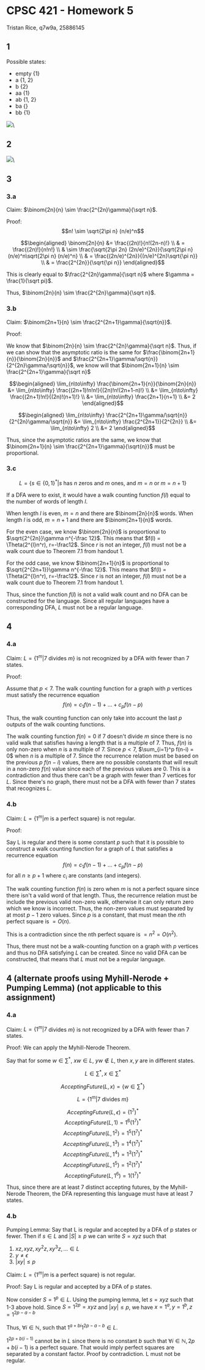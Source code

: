 # CPSC 421 - Homework 5

Tristan Rice, q7w9a, 25886145

## 1

Possible states:

* empty {1}
* a {1, 2}
* b {2}
* aa {1}
* ab {1, 2}
* ba {}
* bb {1}

![](./q1.png)\



## 2

![](./q2.png)\




## 3

### 3.a

Claim: $\binom{2n}{n} \sim \frac{2^{2n}\gamma}{\sqrt n}$.

Proof:
$$n! \sim \sqrt{2\pi n} (n/e)^n$$

$$\begin{aligned}
\binom{2n}{n} &= \frac{(2n)!}{n!(2n-n)!} \\
& = \frac{(2n)!}{n!n!} \\
& \sim \frac{\sqrt{2\pi 2n} (2n/e)^{2n}}{\sqrt{2\pi n} (n/e)^n\sqrt{2\pi n} (n/e)^n} \\
& = \frac{(2n/e)^{2n}}{(n/e)^{2n}\sqrt{\pi n}} \\
& = \frac{2^{2n}}{\sqrt{\pi n}}
\end{aligned}$$

This is clearly equal to $\frac{2^{2n}\gamma}{\sqrt n}$
where $\gamma = \frac{1}{\sqrt pi}$.

Thus, $\binom{2n}{n} \sim \frac{2^{2n}\gamma}{\sqrt n}$.

### 3.b

Claim: $\binom{2n+1}{n} \sim \frac{2^{2n+1}\gamma}{\sqrt{n}}$.

Proof:

We know that $\binom{2n}{n} \sim \frac{2^{2n}\gamma}{\sqrt n}$. Thus, if we can
show that the asymptotic ratio is the same for
$\frac{\binom{2n+1}{n}}{\binom{2n}{n}}$ and
$\frac{2^{2n+1}\gamma/\sqrt{n}}{2^{2n}\gamma/\sqrt{n}}$, we know will that
$\binom{2n+1}{n} \sim \frac{2^{2n+1}\gamma}{\sqrt n}$

$$\begin{aligned}
\lim_{n\to\infty} \frac{\binom{2n+1}{n}}{\binom{2n}{n}}
&= \lim_{n\to\infty} \frac{(2n+1)!n!n!}{(2n)!n!(2n+1-n)!} \\
&= \lim_{n\to\infty} \frac{(2n+1)!n!}{(2n)!(n+1)!} \\
&= \lim_{n\to\infty} \frac{2n+1}{n+1} \\
&= 2
\end{aligned}$$

$$\begin{aligned}
\lim_{n\to\infty} \frac{2^{2n+1}\gamma/\sqrt{n}}{2^{2n}\gamma/\sqrt{n}}
&= \lim_{n\to\infty} \frac{2^{2n+1}}{2^{2n}} \\
&= \lim_{n\to\infty} 2 \\
&= 2
\end{aligned}$$

Thus, since the asymptotic ratios are the same, we know that
$\binom{2n+1}{n} \sim \frac{2^{2n+1}\gamma}{\sqrt{n}}$ must be proportional.

### 3.c

$$L = \{s\in\{0,1\}^* | s \text{ has } n \text{ zeros and } m \text{ ones, and }
m = n \text{ or }m=n+1 \}$$

If a DFA were to exist, it would have a walk counting function $f(l)$ equal to
the number of words of length $l$.

When length $l$ is even, $m=n$ and there are $\binom{2n}{n}$ words. When length
$l$ is odd, $m=n+1$ and there are $\binom{2n+1}{n}$ words.

For the even case, we know $\binom{2n}{n}$ is proportional to
$\sqrt{2^{2n}}\gamma n^{-\frac 12}$.
This means that $f(l) = \Theta(2^{l}n^r), r=-\frac12$. Since $r$ is not an
integer, $f(l)$ must not be a walk count due to Theorem 7.1 from handout 1.

For the odd case, we know $\binom{2n+1}{n}$ is proportional to
$\sqrt{2^{2n+1}}\gamma n^{-\frac 12}$.
This means that $f(l) = \Theta(2^{l}n^r), r=-\frac12$. Since $r$ is not an
integer, $f(l)$ must not be a walk count due to Theorem 7.1 from handout 1.

Thus, since the function $f(l)$ is not a valid walk count and no DFA can be
constructed for the language. Since all regular languages have a corresponding
DFA, $L$ must not be a regular language.

## 4

### 4.a

Claim: $L = \{1^m | 7$ divides $m\}$ is not recognized by a DFA with fewer
than 7 states.

Proof:

Assume that $p < 7$. The walk counting function for a graph with $p$ vertices
must satisfy the recurrence equation
$$f(n) = c_1f(n-1)+\ldots+c_pf(n-p)$$

Thus, the walk counting function can only take into account the last $p$ outputs
of the walk counting functions.

The walk counting function $f(n) = 0$ if $7$ doesn't divide $m$ since there is no valid
walk that satisfies having a length that is a multiple of $7$. Thus, $f(n)$ is
only non-zero when $n$ is a multiple of $7$.
Since $p<7$, $\sum_{i=1}^p f(n-i) = 0$ when $n$ is a multiple of $7$. Since
the recurrence relation must be based on the previous $p$ $f(n-i)$ values, there
are no possible constants that will result in a non-zero $f(n)$ value since each
of the previous values are $0$. This is a contradiction and thus there can't be
a graph with fewer than $7$ vertices for $L$. Since there's no graph, there must
not be a DFA with fewer than 7 states that recognizes $L$.

### 4.b

Claim: $L = \{1^m | m \text{ is a perfect square}\}$ is not regular.

Proof:

Say L is regular and there is some constant $p$ such that it is possible
to construct a walk counting function for a graph of $L$ that satisfies a
recurrence equation
$$f(n) = c_1 f(n-1)+\ldots+c_pf(n-p)$$
for all $n\geq p+1$ where $c_i$ are constants (and integers).

The walk counting function $f(n)$ is zero when $m$ is not a perfect square since
there isn't a valid word of that length. Thus, the recurrence relation must be
include the previous valid non-zero walk, otherwise it can only return zero
which we know is incorrect. Thus, the non-zero values must separated by at most
$p-1$ zero values. Since $p$ is a constant, that must mean the $n$th perfect
square is $=O(n)$.

This is a contradiction since the nth perfect square is $=n^2=O(n^2)$.

Thus, there must not be a walk-counting function on a graph with
$p$ vertices and thus no DFA satisfying $L$ can be created. Since no valid DFA
can be constructed, that means that $L$ must not be a regular language.

## 4 (alternate proofs using Myhill-Nerode + Pumping Lemma) (not applicable to this assignment)

### 4.a

Claim: $L = \{1^m | 7$ divides $m\}$ is not recognized by a DFA with fewer
than 7 states.

Proof:
We can apply the Myhill-Nerode Theorem.

Say that for some $w\in \sum^*$, $xw \in L$, $yw\not\in L$, then $x,y$ are in
different states.

$$L\in\sum^*, x \in \sum^*$$

$$AcceptingFuture(L, x) = \{w\in \sum^* \}$$

$$L = \{1^m | 7 \text{ divides }m\}$$

$$AcceptingFuture(L, \epsilon) = (1^7)^*$$
$$AcceptingFuture(L, 1) = 1^6(1^7)^*$$
$$AcceptingFuture(L, 1^2) = 1^5(1^7)^*$$
$$AcceptingFuture(L, 1^3) = 1^4(1^7)^*$$
$$AcceptingFuture(L, 1^4) = 1^3(1^7)^*$$
$$AcceptingFuture(L, 1^5) = 1^2(1^7)^*$$
$$AcceptingFuture(L, 1^6) = 1(1^7)^*$$

Thus, since there are at least 7 distinct accepting futures, by the
Myhill-Nerode Theorem, the DFA representing this language must have at least 7
states.

### 4.b

Pumping Lemma:
Say that L is regular and accepted by a DFA of p states or fewer. Then if
$s\in L$  and $|S|\geq p$ we can write $S=xyz$ such that

1. $xz, xyz, xy^2z ,xy^3z,\ldots \in L$
2. $y \neq \epsilon$
3. $|xy| \leq p$


Claim: $L = \{1^m | m \text{ is a perfect square}\}$ is not regular.

Proof: Say L is regular and accepted by a DFA of p states.

Now consider $S=1^p \in L$. Using the pumping lemma, let $s=xyz$ such that 1-3
above hold.
Since $S=1^{2p} = xyz$ and $|xy|\leq p$, we have
$x=1^a, y=1^b, z=1^{2p-a-b}$

Thus, $\forall i \in \mathbb{N}$, such that $1^{a+bi}1^{2p-a-b}\in L$.

$1^{2p+b(i-1)}$ cannot be in $L$ since there is no constant $b$ such that
$\forall i \in \mathbb{N}, 2p+b(i-1)$ is a perfect square. That would imply
perfect squares are separated by a constant factor. Proof by contradiction. L
must not be regular.

